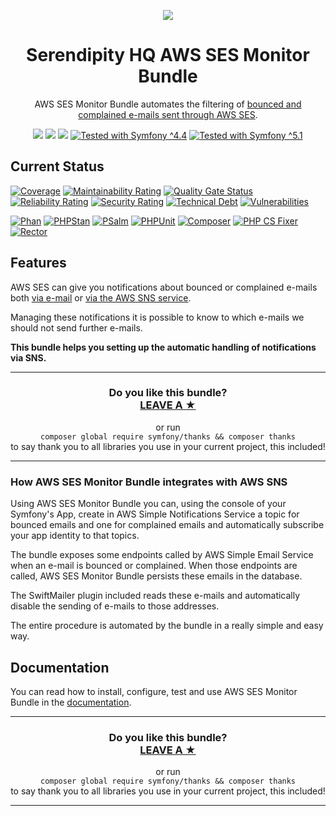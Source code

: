 <p align="center">
    <a href="http://www.serendipityhq.com" target="_blank">
        <img style="max-width: 350px" src="http://www.serendipityhq.com/assets/open-source-projects/Logo-SerendipityHQ-Icon-Text-Purple.png">
    </a>
</p>

<h1 align="center">Serendipity HQ AWS SES Monitor Bundle</h1>
<p align="center">AWS SES Monitor Bundle automates the filtering of <a href="http://docs.aws.amazon.com/ses/latest/DeveloperGuide/best-practices-bounces-complaints.html">bounced and complained e-mails sent through AWS SES</a>.</p>
<p align="center">
    <a href="https://github.com/Aerendir/bundle-aws-ses-monitor/releases"><img src="https://img.shields.io/packagist/v/serendipity_hq/bundle-aws-ses-monitor.svg?style=flat-square"></a>
    <a href="https://opensource.org/licenses/MIT"><img src="https://img.shields.io/badge/license-MIT-brightgreen.svg?style=flat-square"></a>
    <a href="https://github.com/Aerendir/bundle-aws-ses-monitor/releases"><img src="https://img.shields.io/packagist/php-v/serendipity_hq/bundle-aws-ses-monitor?color=%238892BF&style=flat-square&logo=php" /></a>
    <a title="Tested with Symfony ^4.4" href="https://github.com/Aerendir/bundle-aws-ses-monitor/actions?query=branch%3Adev"><img title="Tested with Symfony ^4.4" src="https://img.shields.io/badge/Symfony-%5E4.4-333?style=flat-square&logo=symfony" /></a>
    <a title="Tested with Symfony ^5.1" href="https://github.com/Aerendir/bundle-aws-ses-monitor/actions?query=branch%3Adev"><img title="Tested with Symfony ^5.1" src="https://img.shields.io/badge/Symfony-%5E5.1-333?style=flat-square&logo=symfony" /></a>
</p>

## Current Status

[![Coverage](https://sonarcloud.io/api/project_badges/measure?project=Aerendir_bundle-aws-ses-monitor&metric=coverage)](https://sonarcloud.io/dashboard?id=Aerendir_bundle-aws-ses-monitor)
[![Maintainability Rating](https://sonarcloud.io/api/project_badges/measure?project=Aerendir_bundle-aws-ses-monitor&metric=sqale_rating)](https://sonarcloud.io/dashboard?id=Aerendir_bundle-aws-ses-monitor)
[![Quality Gate Status](https://sonarcloud.io/api/project_badges/measure?project=Aerendir_bundle-aws-ses-monitor&metric=alert_status)](https://sonarcloud.io/dashboard?id=Aerendir_bundle-aws-ses-monitor)
[![Reliability Rating](https://sonarcloud.io/api/project_badges/measure?project=Aerendir_bundle-aws-ses-monitor&metric=reliability_rating)](https://sonarcloud.io/dashboard?id=Aerendir_bundle-aws-ses-monitor)
[![Security Rating](https://sonarcloud.io/api/project_badges/measure?project=Aerendir_bundle-aws-ses-monitor&metric=security_rating)](https://sonarcloud.io/dashboard?id=Aerendir_bundle-aws-ses-monitor)
[![Technical Debt](https://sonarcloud.io/api/project_badges/measure?project=Aerendir_bundle-aws-ses-monitor&metric=sqale_index)](https://sonarcloud.io/dashboard?id=Aerendir_bundle-aws-ses-monitor)
[![Vulnerabilities](https://sonarcloud.io/api/project_badges/measure?project=Aerendir_bundle-aws-ses-monitor&metric=vulnerabilities)](https://sonarcloud.io/dashboard?id=Aerendir_bundle-aws-ses-monitor)

[![Phan](https://github.com/Aerendir/bundle-aws-ses-monitor/workflows/Phan/badge.svg)](https://github.com/Aerendir/bundle-aws-ses-monitor/actions?query=branch%3Adev)
[![PHPStan](https://github.com/Aerendir/bundle-aws-ses-monitor/workflows/PHPStan/badge.svg)](https://github.com/Aerendir/bundle-aws-ses-monitor/actions?query=branch%3Adev)
[![PSalm](https://github.com/Aerendir/bundle-aws-ses-monitor/workflows/PSalm/badge.svg)](https://github.com/Aerendir/bundle-aws-ses-monitor/actions?query=branch%3Adev)
[![PHPUnit](https://github.com/Aerendir/bundle-aws-ses-monitor/workflows/PHPunit/badge.svg)](https://github.com/Aerendir/bundle-aws-ses-monitor/actions?query=branch%3Adev)
[![Composer](https://github.com/Aerendir/bundle-aws-ses-monitor/workflows/Composer/badge.svg)](https://github.com/Aerendir/bundle-aws-ses-monitor/actions?query=branch%3Adev)
[![PHP CS Fixer](https://github.com/Aerendir/bundle-aws-ses-monitor/workflows/PHP%20CS%20Fixer/badge.svg)](https://github.com/Aerendir/bundle-aws-ses-monitor/actions?query=branch%3Adev)
[![Rector](https://github.com/Aerendir/bundle-aws-ses-monitor/workflows/Rector/badge.svg)](https://github.com/Aerendir/bundle-aws-ses-monitor/actions?query=branch%3Adev)

## Features

AWS SES can give you notifications about bounced or complained e-mails both [via e-mail](http://docs.aws.amazon.com/ses/latest/DeveloperGuide/notifications-via-email.html)
 or [via the AWS SNS service](http://docs.aws.amazon.com/ses/latest/DeveloperGuide/notifications-via-sns.html).

Managing these notifications it is possible to know to which e-mails we should not send further e-mails.

**This bundle helps you setting up the automatic handling of notifications via SNS.**

<hr />
<h3 align="center">
    <b>Do you like this bundle?</b><br />
    <b><a href="#js-repo-pjax-container">LEAVE A &#9733;</a></b>
</h3>
<p align="center">
    or run<br />
    <code>composer global require symfony/thanks && composer thanks</code><br />
    to say thank you to all libraries you use in your current project, this included!
</p>
<hr />

### How AWS SES Monitor Bundle integrates with AWS SNS

Using AWS SES Monitor Bundle you can, using the console of your Symfony's App, create in AWS Simple Notifications Service a topic for bounced emails and one for complained emails and automatically subscribe your app identity to that topics.

The bundle exposes some endpoints called by AWS Simple Email Service when an e-mail is bounced or complained. When those endpoints are called, AWS SES Monitor Bundle persists these emails in the database.

The SwiftMailer plugin included reads these e-mails and automatically disable the sending of e-mails to those addresses.

The entire procedure is automated by the bundle in a really simple and easy way.

## Documentation

You can read how to install, configure, test and use AWS SES Monitor Bundle in the [documentation](src/Resources/doc/Index.md).

<hr />
<h3 align="center">
    <b>Do you like this bundle?</b><br />
    <b><a href="#js-repo-pjax-container">LEAVE A &#9733;</a></b>
</h3>
<p align="center">
    or run<br />
    <code>composer global require symfony/thanks && composer thanks</code><br />
    to say thank you to all libraries you use in your current project, this included!
</p>
<hr />
